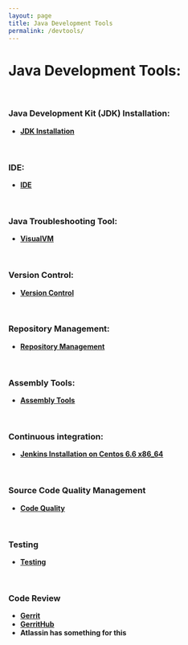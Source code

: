 ```yaml
---
layout: page
title: Java Development Tools
permalink: /devtools/
---
```


# Java Development Tools:

<br/>

### Java Development Kit (JDK) Installation:

<ul>
    <li><strong><a href="/devtools/jdk/install/">JDK Installation</a></strong></li>
</ul>

<br/>

### IDE:

<ul>
    <li><strong><a href="/devtools/ide/" rel="nofollow">IDE</a></strong></li>
</ul>

<br/>

### Java Troubleshooting Tool:

<ul>
    <li><strong><a href="https://visualvm.github.io/" rel="nofollow">VisualVM</a></strong></li>
</ul>

<br/>

### Version Control:

<ul>
    <li><strong><a href="/devtools/version-controls/">Version Control</a></strong></li>
</ul>

<br/>

### Repository Management:

<ul>
    <li><strong><a href="/devtools/repository-management/">Repository Management</a></strong></li>
</ul>

<br/>

### Assembly Tools:

<ul>
    <li><strong><a href="/devtools/assembly-tools/">Assembly Tools</a></strong></li>
</ul>

<br/>

### Continuous integration:

<ul>
    <li><strong><a href="/devtools/cicd/jenkins/">Jenkins Installation on Centos 6.6 x86_64</a></strong></li>
</ul>

<br/>

### Source Code Quality Management

<ul>
    <li><strong><a href="/devtools/code-quality/">Code Quality</a></strong></li>
</ul>

<br/>

### Testing

<ul>
    <li><strong><a href="/devtools/testing/">Testing</a></strong></li>
</ul>

<br/>

### Code Review

<ul>
    <li><strong><a href="https://www.youtube.com/watch?v=Wxx8XndqZ7A" rel="nofollow">Gerrit</a></strong></li>
    <li><strong><a href="https://www.youtube.com/watch?v=jeWTvDad6VM" rel="nofollow">GerritHub</a></strong></li>
    <li><strong>Atlassin has something for this</strong></li>
</ul>
